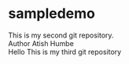 # sampledemo
This is my second git repository.
<br>
Author Atish Humbe
<br>
Hello This is my third git repository
